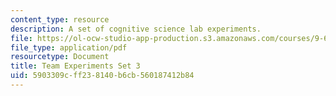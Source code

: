 ```yaml
---
content_type: resource
description: A set of cognitive science lab experiments.
file: https://ol-ocw-studio-app-production.s3.amazonaws.com/courses/9-63-laboratory-in-cognitive-science-fall-2002/5903309cff238140b6cb560187412b84_experiment_3.pdf
file_type: application/pdf
resourcetype: Document
title: Team Experiments Set 3
uid: 5903309c-ff23-8140-b6cb-560187412b84
---
```


